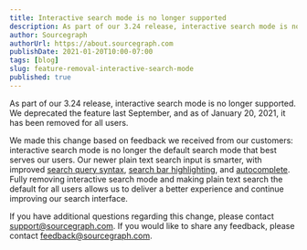 ```yaml
---
title: Interactive search mode is no longer supported
description: As part of our 3.24 release, interactive search mode is no longer supported. We deprecated the feature last September, and as of January 20, 2021, it has been removed for all users.
author: Sourcegraph
authorUrl: https://about.sourcegraph.com
publishDate: 2021-01-20T10:00-07:00
tags: [blog]
slug: feature-removal-interactive-search-mode
published: true
---
```


As part of our 3.24 release, interactive search mode is no longer supported. We deprecated the feature last September, and as of January 20, 2021, it has been removed for all users.

We made this change based on feedback we received from our customers: interactive search mode is no longer the default search mode that best serves our users. Our newer plain text search input is smarter, with improved [search query syntax](https://docs.sourcegraph.com/code_search/reference/queries), [search bar highlighting](https://vimeo.com/392761379), and [autocomplete](https://vimeo.com/374329715). Fully removing interactive search mode and making plain text search the default for all users allows us to deliver a better experience and continue improving our search interface.

If you have additional questions regarding this change, please contact [support@sourcegraph.com](mailto:support@sourcegraph.com). If you would like to share any feedback, please contact [feedback@sourcegraph.com](mailto:feedback@sourcegraph.com).
